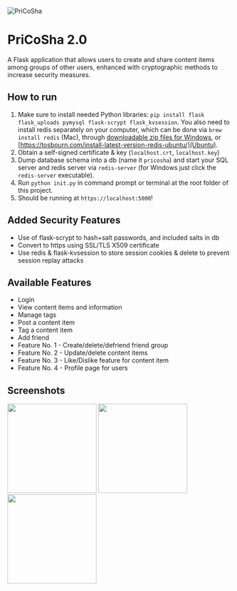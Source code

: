 ![PriCoSha](https://i.gyazo.com/184f69f915334ca8a29d9fb639080be5.png)
# PriCoSha 2.0
A Flask application that allows users to create and share content items among groups of other users, enhanced with cryptographic methods to increase security measures. 

## How to run
1. Make sure to install needed Python libraries: 
    `pip install flask flask_uploads pymysql flask-scrypt flask_kvsession`. You also need to install redis separately on your computer, which can be done via `brew install redis` (Mac), through [downloadable zip files for Windows](https://github.com/dmajkic/redis/downloads), or [https://tosbourn.com/install-latest-version-redis-ubuntu/](Ubuntu).
2. Obtain a self-signed certificate & key (`localhost.crt`, `localhost.key`) 
3. Dump database schema into a db (name it `pricosha`) and start your SQL server and redis server via `redis-server` (for Windows just click the `redis-server` executable).
4. Run `python init.py` in command prompt or terminal at the root folder of this project.
5. Should be running at `https://localhost:5000`!

## Added Security Features
- Use of flask-scrypt to hash+salt passwords, and included salts in db
- Convert to https using SSL/TLS X509 certificate
- Use redis & flask-kvsession to store session cookies & delete to prevent session replay attacks

## Available Features
- Login
- View content items and information
- Manage tags
- Post a content item
- Tag a content item
- Add friend
- Feature No. 1 - Create/delete/defriend friend group
- Feature No. 2 - Update/delete content items
- Feature No. 3 - Like/Dislike feature for content item
- Feature No. 4 - Profile page for users

## Screenshots
<img src="static/createGroup.png" width="200px">    <img src="static/friendspage.png" width="200px">    <img src="static/homepage.png" width="200px">
